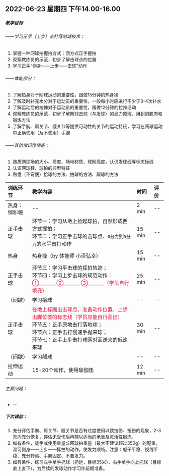## 2022-06-23 星期四 下午14.00-16.00
##### 教学目标
###### ——学习正手（上步）击打落地球技术：
1. 掌握一种网球拍握拍方式：西方式正手握拍
2. 观察教练员的示范，初步了解击球点的位置
3. 学习正手“侧身——上步——击球”动作

###### ——体能部分：
1. 了解热身对于网球运动的重要性，跟做15分钟的热身操
2. 了解及时补充水分对于运动员的重要性，一般每小时应进行不少于3-4次补水
2. 了解运动后的拉抻对于运动员的重要性，跟做12分钟的拉抻活动
3. 观察教练员的示范，初步了解网球击球（与发球）的发力原理、用到的肌肉和锻炼方法
4. 了解手腕、肩关节、髋关节等提供可动性的关节的运动特征，学习在网球运动中正确使用（及不使用）手腕

###### ——其他常识性储备：

1. 熟悉网球场的大小、高度、场地材质、球网高度，认识发球线等标志标线
2. 认识网球鞋、球拍的典型特征
3. 熟悉（不弯腰）拾球的方法、拍球的方法、颠球的方法

| 训练环节 | 教学内容 | 时间 | 评价 |
|:--|:--|:--|:--|
| 热身：`慢跑3圈` | -- | 2 min | -- |
| 正手击球 | 环节一：学习从地上捡起球拍，自然形成西方式握拍；<br>环节二：学习正手击球的击球点、`0分力`到`5分力`的水平击打动作 | 15 min | -- |
| 热身 | 热身操（by 体能师 小泽弘幸） | 15 min | -- |
| 正手击球 | 环节三：学习平击球的挥拍轨迹；<br>环节四：学习上步击球的规范动作：<font color = crimson>①_______ ②_______ ③_______（学员自行填充）</font> | 25 min | -- |
| （间歇） | 学习拾球 | -- | -- |
| 正手击球 | <font color = crimson>在地上标画出击球点、准备动作位置、上步出脚位置的标志线（学员应能自行画出）</font><br>环节五：正手原地击打落地球；<br>环节六：正手击打慢速手抛来球；<br>环节七：正手上步击打球网对面送来的低速来球 | 30 min | -- | 
| （间歇） | 学习颠球 | -- | -- |
| 拉伸运动 | 15-20个动作，使用瑜伽垫 | 12 min | -- |


###### 主要问题：
* --

##### 下次课前：
1. 充分评估手腕、肩关节、髋关节是否有过度使用以致拉伤、扭伤的现象，2-3天内充分恢复，评估无受伤后再辅以适当的承重及灵活性锻炼。
2. 如有条件，徒手或使用重量≦网球拍重量（最大不建议超过350g）的配重，温习侧身——上步——挥拍的动作，使发力顺畅。注意：躯干平稳、视线平稳、充分转肩、手腕固定、不要发力。
3. 如有条件，练习左手单手扔球（扔远，目标35米）、右手单手向上托球（目标直上直下），为后续的发球动作学习作前期准备。